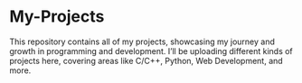 # My-Projects

This repository contains all of my projects, showcasing my journey and growth in programming and development. I’ll be uploading different kinds of projects here, covering areas like C/C++, Python, Web Development, and more.
